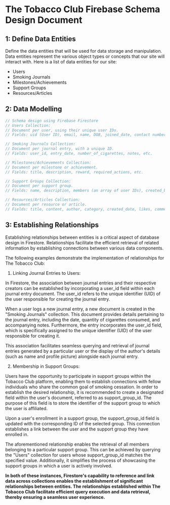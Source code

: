 # The Tobacco Club Firebase Schema Design Document

## 1: Define Data Entities

Define the data entities that will be used for data storage and manipulation. Data entities represent the various object types or concepts that our site will interact with. Here is a list of data entities for our site:
- Users
- Smoking Journals
- Milestones/Achievements
- Support Groups
- Resources/Articles

## 2: Data Modelling

```javascript
// Schema design using Firebase Firestore
// Users Collection:
// Document per user, using their unique user IDs.
// Fields: uid (User ID), email, name, DOB, joined_date, contact number, support_group_id, etc.

// Smoking Journals Collection:
// Document per journal entry, with a unique ID.
// Fields: user_id, entry_date, number_of_cigarettes, notes, etc.

// Milestones/Achievements Collection:
// Document per milestone or achievement.
// Fields: title, description, reward, required_actions, etc.

// Support Groups Collection:
// Document per support group.
// Fields: name, description, members (an array of user IDs), created_by, etc.

// Resources/Articles Collection:
// Document per resource or article.
// Fields: title, content, author, category, created_date, likes, comments, etc.
```

## 3: Establishing Relationships

Establishing relationships between entities is a critical aspect of database design in Firestore. Relationships facilitate the efficient retrieval of related information by establishing connections between various data components. 

The following examples demonstrate the implementation of relationships for The Tobacco Club:

1. Linking Journal Entries to Users:

In Firestore, the association between journal entries and their respective creators can be established by incorporating a user_id field within each journal entry document. The user_id refers to the unique identifier (UID) of the user responsible for creating the journal entry.

When a user logs a new journal entry, a new document is created in the "Smoking Journals" collection. This document provides details pertaining to the journal entry, including the date, quantity of cigarettes consumed, and accompanying notes. Furthermore, the entry incorporates the user_id field, which is specifically assigned to the unique identifier (UID) of the user responsible for creating it.

This association facilitates seamless querying and retrieval of journal entries generated by a particular user or the display of the author's details (such as name and profile picture) alongside each journal entry.

2. Membership in Support Groups:

Users have the opportunity to participate in support groups within the Tobacco Club platform, enabling them to establish connections with fellow individuals who share the common goal of smoking cessation. In order to establish the desired relationship, it is recommended to create a designated field within the user's document, referred to as support_group_id. The purpose of this field is to store the identifier of the support group to which the user is affiliated.

Upon a user's enrollment in a support group, the support_group_id field is updated with the corresponding ID of the selected group. This connection establishes a link between the user and the support group they have enrolled in.

The aforementioned relationship enables the retrieval of all members belonging to a particular support group. This can be achieved by querying the "Users" collection for users whose support_group_id matches the specified value. Additionally, it simplifies the process of showcasing the support groups in which a user is actively involved.

**In both of these instances, Firestore's capability to reference and link data across collections enables the establishment of significant relationships between entities. The relationships established within The Tobacco Club facilitate efficient query execution and data retrieval, thereby ensuring a seamless user experience.**

